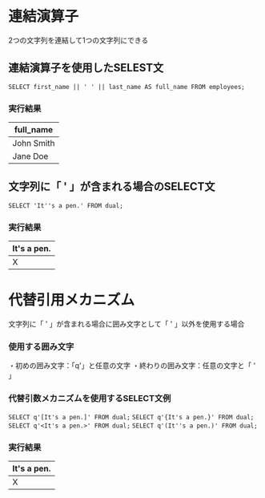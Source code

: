 # 連結演算子
2つの文字列を連結して1つの文字列にできる
## 連結演算子を使用したSELEST文
`SELECT first_name || ' ' || last_name AS full_name FROM employees;`
### 実行結果

| full_name  |
| ---------- |
| John Smith |
| Jane Doe   |
## 文字列に「 ' 」が含まれる場合のSELECT文
`SELECT 'It''s a pen.' FROM dual;`
### 実行結果

| It's a pen. |
| ----------- |
| X           |
# 代替引用メカニズム
文字列に「 ' 」が含まれる場合に囲み文字として「 ' 」以外を使用する場合
### 使用する囲み文字
・初めの囲み文字：「q'」と任意の文字
・終わりの囲み文字：任意の文字と「 ' 」
### 代替引数メカニズムを使用するSELECT文例
`SELECT q'[It's a pen.]' FROM dual;`
`SELECT q'{It's a pen.}' FROM dual;`
`SELECT q'<It's a pen.>' FROM dual;`
`SELECT q'(It''s a pen.)' FROM dual;`  
### 実行結果

| It's a pen. |
| ----------- |
| X           |
